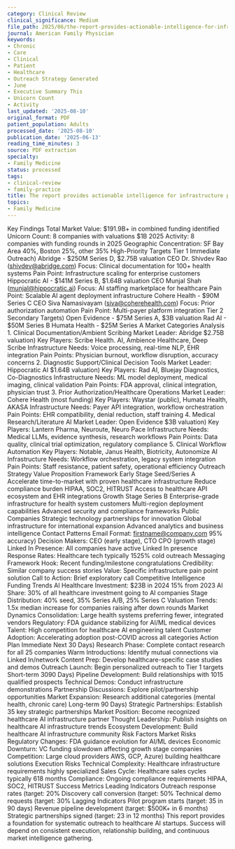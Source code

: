 ```yaml
---
category: Clinical Review
clinical_significance: Medium
file_path: 2025/06/the-report-provides-actionable-intelligence-for-infrastructure-platform-partners.md
journal: American Family Physician
keywords:
- Chronic
- Care
- Clinical
- Patient
- Healthcare
- Outreach Strategy Generated
- June
- Executive Summary This
- Unicorn Count
- Activity
last_updated: '2025-08-10'
original_format: PDF
patient_population: Adults
processed_date: '2025-08-10'
publication_date: '2025-06-13'
reading_time_minutes: 3
source: PDF extraction
specialty:
- Family Medicine
status: processed
tags:
- clinical-review
- family-practice
title: The report provides actionable intelligence for infrastructure platform partnerships.
topics:
- Family Medicine
---
```


Key Findings Total Market Value: $191.9B+ in combined funding identified Unicorn Count: 8 companies with valuations  $1B 2025 Activity: 8 companies with funding rounds in 2025 Geographic Concentration: SF Bay Area  40% , Boston  25% , other  35%  High-Priority Targets Tier 1  Immediate Outreach)    Abridge - $250M Series D, $2.75B valuation CEO  Dr.
Shivdev Rao (shivdev@abridge.com) Focus: Clinical documentation for 100+ health systems Pain Point: Infrastructure scaling for enterprise customers    Hippocratic AI - $141M Series B, $1.64B valuation CEO  Munjal Shah (munjal@hippocratic.ai) Focus: AI staffing marketplace for healthcare Pain Point: Scalable AI agent deployment infrastructure    Cohere Health - $90M Series C CEO  Siva Namasivayam (siva@coherehealth.com) Focus: Prior authorization automation Pain Point: Multi-payer platform integration Tier 2  Secondary Targets)    Open Evidence - $75M Series A, $3B valuation    Rad AI - $50M Series B    Humata Health - $25M Series A Market Categories Analysis 1.
Clinical Documentation/Ambient Scribing Market Leader: Abridge  $2.75B valuation) Key Players: Scribe Health.
AI, Ambience Healthcare, Deep Scribe Infrastructure Needs: Voice processing, real-time NLP, EHR integration Pain Points: Physician burnout, workflow disruption, accuracy concerns 2.
Diagnostic Support/Clinical Decision Tools Market Leader: Hippocratic AI  $1.64B valuation) Key Players: Rad AI, Bluejay Diagnostics, Co-Diagnostics Infrastructure Needs: ML model deployment, medical imaging, clinical validation Pain Points: FDA approval, clinical integration, physician trust 3.
Prior Authorization/Healthcare Operations Market Leader: Cohere Health (most funding) Key Players: Waystar (public), Humata Health, AKASA Infrastructure Needs: Payer API integration, workflow orchestration Pain Points: EHR compatibility, denial reduction, staff training 4.
Medical Research/Literature AI Market Leader: Open Evidence  $3B valuation) Key Players: Lantern Pharma, Neuroute, Neuro Pace Infrastructure Needs: Medical LLMs, evidence synthesis, research workflows Pain Points: Data quality, clinical trial optimization, regulatory compliance 5.
Clinical Workflow Automation Key Players: Notable, Janus Health, Biotricity, Autonomize AI Infrastructure Needs: Workflow orchestration, legacy system integration Pain Points: Staff resistance, patient safety, operational efficiency Outreach Strategy Value Proposition Framework Early Stage  Seed/Series A  Accelerate time-to-market with proven healthcare infrastructure Reduce compliance burden  HIPAA, SOC2, HITRUST  Access to healthcare API ecosystem and EHR integrations Growth Stage  Series B   Enterprise-grade infrastructure for health system customers Multi-region deployment capabilities Advanced security and compliance frameworks Public Companies Strategic technology partnerships for innovation Global infrastructure for international expansion Advanced analytics and business intelligence Contact Patterns Email Format: firstname@company.com  95% accuracy) Decision Makers: CEO (early stage), CTO   CPO (growth stage) Linked In Presence: All companies have active Linked In presence Response Rates: Healthcare tech typically 15 25% cold outreach Messaging Framework    Hook: Recent funding/milestone congratulations    Credibility: Similar company success stories    Value: Specific infrastructure pain point solution    Call to Action: Brief exploratory call Competitive Intelligence Funding Trends AI Healthcare Investment: $23B in 2024   15% from 2023  AI Share: 30% of all healthcare investment going to AI companies Stage Distribution: 40% seed, 35% Series A/B, 25% Series C  Valuation Trends: 1.5x median increase for companies raising after down rounds Market Dynamics Consolidation: Large health systems preferring fewer, integrated vendors Regulatory: FDA guidance stabilizing for AI/ML medical devices Talent: High competition for healthcare AI engineering talent Customer Adoption: Accelerating adoption post-COVID across all categories Action Plan Immediate  Next 30 Days)    Research Phase: Complete contact research for all 25 companies    Warm Introductions: Identify mutual connections via Linked In/network    Content Prep: Develop healthcare-specific case studies and demos    Outreach Launch: Begin personalized outreach to Tier 1 targets Short-term  30 90 Days)    Pipeline Development: Build relationships with 10 15 qualified prospects    Technical Demos: Conduct infrastructure demonstrations    Partnership Discussions: Explore pilot/partnership opportunities    Market Expansion: Research additional categories (mental health, chronic care) Long-term  90  Days)    Strategic Partnerships: Establish 3 5 key strategic partnerships    Market Position: Become recognized healthcare AI infrastructure partner    Thought Leadership: Publish insights on healthcare AI infrastructure trends    Ecosystem Development: Build healthcare AI infrastructure community Risk Factors Market Risks Regulatory Changes: FDA guidance evolution for AI/ML devices Economic Downturn: VC funding slowdown affecting growth stage companies Competition: Large cloud providers  AWS, GCP, Azure) building healthcare solutions Execution Risks Technical Complexity: Healthcare infrastructure requirements highly specialized Sales Cycle: Healthcare sales cycles typically 6 18 months Compliance: Ongoing compliance requirements  HIPAA, SOC2, HITRUST  Success Metrics Leading Indicators Outreach response rates (target: 20%   Discovery call conversion (target: 50%   Technical demo requests (target: 30%   Lagging Indicators Pilot program starts (target: 3 5 in 90 days) Revenue pipeline development (target: $500K+ in 6 months) Strategic partnerships signed (target: 2 3 in 12 months) This report provides a foundation for systematic outreach to healthcare AI startups.
Success will depend on consistent execution, relationship building, and continuous market intelligence gathering.